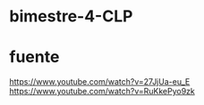 # bimestre-4-CLP

# fuente
https://www.youtube.com/watch?v=27JjUa-eu_E
https://www.youtube.com/watch?v=RuKkePyo9zk